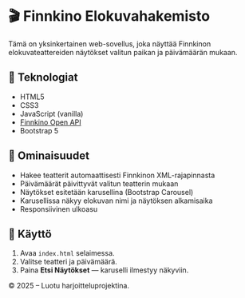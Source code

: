 # 🎬 Finnkino Elokuvahakemisto

Tämä on yksinkertainen web-sovellus, joka näyttää Finnkinon elokuvateattereiden näytökset valitun paikan ja päivämäärän mukaan.

## 🔧 Teknologiat

- HTML5
- CSS3
- JavaScript (vanilla)
- [Finnkino Open API](https://www.finnkino.fi/xml)
- Bootstrap 5

## 🚀 Ominaisuudet

- Hakee teatterit automaattisesti Finnkinon XML-rajapinnasta
- Päivämäärät päivittyvät valitun teatterin mukaan
- Näytökset esitetään karusellina (Bootstrap Carousel)
- Karusellissa näkyy elokuvan nimi ja näytöksen alkamisaika
- Responsiivinen ulkoasu


## 🔄 Käyttö

1. Avaa `index.html` selaimessa.
2. Valitse teatteri ja päivämäärä.
3. Paina **Etsi Näytökset** — karuselli ilmestyy näkyviin.



© 2025 – Luotu harjoitteluprojektina.


